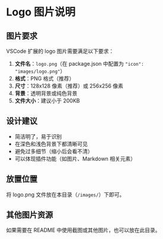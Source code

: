 # Logo 图片说明

## 图片要求

VSCode 扩展的 logo 图片需要满足以下要求：

1. **文件名**：`logo.png`（在 package.json 中配置为 `"icon": "images/logo.png"`）
2. **格式**：PNG 格式（推荐）
3. **尺寸**：128x128 像素（推荐）或 256x256 像素
4. **背景**：透明背景或纯色背景
5. **文件大小**：建议小于 200KB

## 设计建议

- 简洁明了，易于识别
- 在深色和浅色背景下都清晰可见
- 避免过多细节（缩小后会看不清）
- 可以体现插件功能（如图片、Markdown 相关元素）

## 放置位置

将 logo.png 文件放在本目录（`/images/`）下即可。

## 其他图片资源

如果需要在 README 中使用截图或其他图片，也可以放在此目录。
